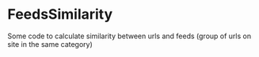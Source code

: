 # FeedsSimilarity
Some code to calculate similarity between urls and feeds (group of urls on site in the same category)
